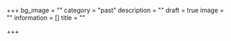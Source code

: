 +++
bg_image = ""
category = "past"
description = ""
draft = true
image = ""
information = []
title = ""

+++
